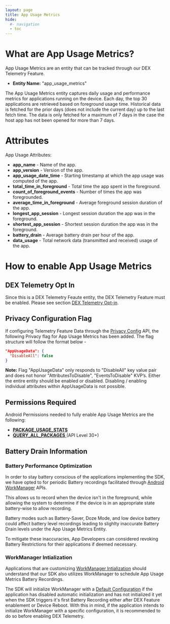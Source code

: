 ```yaml
---
layout: page
title: App Usage Metrics
hide:
  #- navigation
  - toc
---
```


# What are App Usage Metrics?

App Usage Metrics are an entity that can be tracked through our DEX Telemetry Feature.
- **Entity Name:** "app_usage_metrics"

The App Usage Metrics entity captures daily usage and performance metrics for applications running on the device. Each day, the top 30 applications are retrieved based on foreground usage time. Historical data is fetched for the prior days (does not include the current day) up to the last fetch time. The data is only fetched for a maximum of 7 days in the case the host app has not been opened for more than 7 days.

# Attributes
App Usage Attributes:
- **app_name** - Name of the app.
- **app_version** - Version of the app.
- **app_usage_date_time** - Starting timestamp at which the app usage was computed of the app.
- **total_time_in_foreground** - Total time the app spent in the foreground.
- **count_of_foreground_events** - Number of times the app was foregrounded.
- **average_time_in_foreground** - Average foreground session duration of the app.
- **longest_app_session** - Longest session duration the app was in the foreground.
- **shortest_app_session** - Shortest session duration the app was in the foreground.
- **battery_drain** - Average battery drain per hour of the app.
- **data_usage** - Total network data (transmitted and received) usage of the app.

# How to enable App Usage Metrics

## DEX Telemetry Opt In
Since this is a DEX Telemetry Feaute entity, the DEX Telemetry Feature must be enabled. Please see section [DEX Telemetry Opt-in](crittercism.md#dex-telemetry-opt-in).

## Privacy Configuration Flag
If configuring Telemetry Feature Data through the [Privacy Config](privacy-config.md) API, the following Privacy flag for App Usage Metrics has been added. 
The flag structure will follow the format below - 
``` JSON
"AppUsageData": {
  "DisableAll": false
}
```

**Note:** Flag "AppUsageData" only responds to "DisableAll" key value pair and does not honor "AttributesToDisable", "EventsToDisable" KVP’s. Either the entire entity should be enabled or disabled. 
Disabling / enabling individual attributes within AppUsageData is not possible. 

## Permissions Required
Android Permissions needed to fully enable App Usage Metrics are the following:
- [**PACKAGE_USAGE_STATS**](https://developer.android.com/reference/android/Manifest.permission#PACKAGE_USAGE_STATS)
- [**QUERY_ALL_PACKAGES** ](https://developer.android.com/reference/android/Manifest.permission#QUERY_ALL_PACKAGES) (API Level 30+)

## Battery Drain Information
### Battery Performance Optimization
In order to stay battery conscious of the applications implementing the SDK, we have opted to for periodic Battery recordings facilitated through [Android WorkManager](https://developer.android.com/topic/libraries/architecture/workmanager) APIs.

This allows us to record when the device isn't in the foreground, while allowing the system to determine if the device is in an appropriate state battery-wise to allow recording.

Battery modes such as Battery-Saver, Doze Mode, and low device battery could affect battery level recordings leading to slighlty inaccurate Battery Drain levels under the App Usage Metrics Entity.

To mitigate these inaccuracies, App Developers can considered revoking Battery Restrictions for their applications if deemed necessary.

### WorkManager Intialization
Applications that are customizing [WorkManager Intialization](https://developer.android.com/develop/background-work/background-tasks/persistent/configuration/custom-configuration) should understand that our SDK also utilizes WorkManager to schedule App Usage Metrics Battery Recordings.

The SDK will initialize WorkManager with a [Default Configuration](https://developer.android.com/reference/androidx/work/Configuration) if the application has disabled automatic initialization and has not initialized it yet when the SDK triggers it's first Battery Recording either after DEX Feature enablement or Device Reboot.
With this in mind, if the application intends to initialize WorkManager with a specific configuration, it is recommended to do so before enabling DEX Telemetry.

